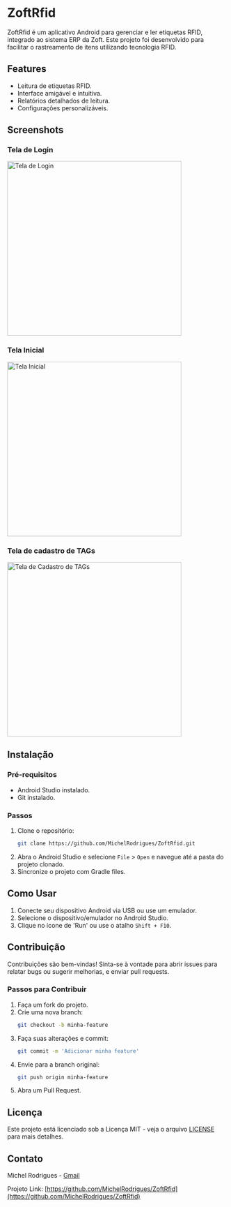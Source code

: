 # ZoftRfid

ZoftRfid é um aplicativo Android para gerenciar e ler etiquetas RFID, integrado ao sistema ERP da Zoft. Este projeto foi desenvolvido para facilitar o rastreamento de itens utilizando tecnologia RFID.

## Features

- Leitura de etiquetas RFID.
- Interface amigável e intuitiva.
- Relatórios detalhados de leitura.
- Configurações personalizáveis.

## Screenshots

### Tela de Login

<img src="screenshots/login.jpg" alt="Tela de Login" width="400"/>


### Tela Inicial

<img src="screenshots/home.jpg" alt="Tela Inicial" width="400"/>


### Tela de cadastro de TAGs

<img src="screenshots/cadastro.jpg" alt="Tela de Cadastro de TAGs" width="400"/>


## Instalação

### Pré-requisitos

- Android Studio instalado.
- Git instalado.

### Passos

1. Clone o repositório:
    ```bash
    git clone https://github.com/MichelRodrigues/ZoftRfid.git
    ```
2. Abra o Android Studio e selecione `File` > `Open` e navegue até a pasta do projeto clonado.
3. Sincronize o projeto com Gradle files.

## Como Usar

1. Conecte seu dispositivo Android via USB ou use um emulador.
2. Selecione o dispositivo/emulador no Android Studio.
3. Clique no ícone de 'Run' ou use o atalho `Shift + F10`.

## Contribuição

Contribuições são bem-vindas! Sinta-se à vontade para abrir issues para relatar bugs ou sugerir melhorias, e enviar pull requests.

### Passos para Contribuir

1. Faça um fork do projeto.
2. Crie uma nova branch:
    ```bash
    git checkout -b minha-feature
    ```
3. Faça suas alterações e commit:
    ```bash
    git commit -m 'Adicionar minha feature'
    ```
4. Envie para a branch original:
    ```bash
    git push origin minha-feature
    ```
5. Abra um Pull Request.

## Licença

Este projeto está licenciado sob a Licença MIT - veja o arquivo [LICENSE](LICENSE) para mais detalhes.

## Contato

Michel Rodrigues - [Gmail](mailto:michel.r.machado@gmail.com)

Projeto Link: [https://github.com/MichelRodrigues/ZoftRfid](https://github.com/MichelRodrigues/ZoftRfid)
